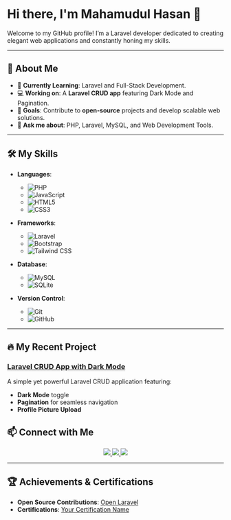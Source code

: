 # Hi there, I'm Mahamudul Hasan 👋

Welcome to my GitHub profile! I’m a Laravel developer dedicated to creating elegant web applications and constantly honing my skills.

---

## 🚀 About Me

- 🌱 **Currently Learning**: Laravel and Full-Stack Development.
- 💻 **Working on**: A **Laravel CRUD app** featuring Dark Mode and Pagination.
- 🎯 **Goals**: Contribute to **open-source** projects and develop scalable web solutions.
- 💬 **Ask me about**: PHP, Laravel, MySQL, and Web Development Tools.

---

## 🛠️ My Skills

- **Languages**:
  - ![PHP](https://img.shields.io/badge/php-%23777BB4.svg?style=for-the-badge&logo=php&logoColor=white)
  - ![JavaScript](https://img.shields.io/badge/javascript-%23F7DF1E.svg?style=for-the-badge&logo=javascript&logoColor=black)
  - ![HTML5](https://img.shields.io/badge/html5-%23E34F26.svg?style=for-the-badge&logo=html5&logoColor=white)
  - ![CSS3](https://img.shields.io/badge/css3-%231572B6.svg?style=for-the-badge&logo=css3&logoColor=white)

- **Frameworks**:
  - ![Laravel](https://img.shields.io/badge/laravel-%23FF2D20.svg?style=for-the-badge&logo=laravel&logoColor=white)
  - ![Bootstrap](https://img.shields.io/badge/bootstrap-%23563D7C.svg?style=for-the-badge&logo=bootstrap&logoColor=white)
  - ![Tailwind CSS](https://img.shields.io/badge/tailwindcss-%2338B2AC.svg?style=for-the-badge&logo=tailwind-css&logoColor=white)

- **Database**:
  - ![MySQL](https://img.shields.io/badge/mysql-%234479A1.svg?style=for-the-badge&logo=mysql&logoColor=white)
  - ![SQLite](https://img.shields.io/badge/sqlite-%2307405e.svg?style=for-the-badge&logo=sqlite&logoColor=white)

- **Version Control**:
  - ![Git](https://img.shields.io/badge/git-%23F05032.svg?style=for-the-badge&logo=git&logoColor=white)
  - ![GitHub](https://img.shields.io/badge/github-%23121011.svg?style=for-the-badge&logo=github&logoColor=white)

---

## 🔥 My Recent Project

### [Laravel CRUD App with Dark Mode](https://github.com/mahamudul404/school_management.git)
A simple yet powerful Laravel CRUD application featuring:
- **Dark Mode** toggle
- **Pagination** for seamless navigation
- **Profile Picture Upload**


## 📫 Connect with Me

<p align="center">
    <a href="https://www.linkedin.com/in/md-mahamudul-hasan-mahmud/" target="_blank">
        <img src="https://img.shields.io/badge/linkedin-%230077B5.svg?style=for-the-badge&logo=linkedin&logoColor=white" />
    </a>
    <a href="https://x.com/MdMaham00427227" target="_blank">
        <img src="https://img.shields.io/badge/twitter-%231DA1F2.svg?style=for-the-badge&logo=twitter&logoColor=white" />
    </a>
    <a href="mailto:mahamudul4048432@gmail.com">
        <img src="https://img.shields.io/badge/email-D14836.svg?style=for-the-badge&logo=gmail&logoColor=white" />
    </a>
</p>

---

## 🏆 Achievements & Certifications

- **Open Source Contributions**: [Open Laravel](https://github.com/open-laravel)
- **Certifications**: [Your Certification Name](https://certification-link)

